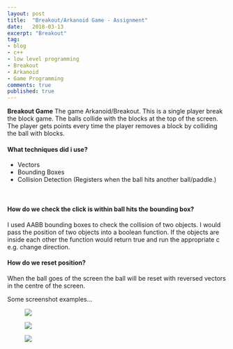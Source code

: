 ```yaml
---
layout: post
title:  "Breakout/Arkanoid Game - Assignment"
date:   2018-03-13
excerpt: "Breakout"
tag:
- blog
- c++
- low level programming
- Breakout
- Arkanoid
- Game Programming
comments: true
published: true
---
```

**Breakout Game** The game Arkanoid/Breakout. This is a single player break the block game. The balls collide with the blocks at the top of the screen. The player gets points every time the player removes a block by colliding the ball with blocks.<br/>


#### What techniques did i use?
- Vectors
- Bounding Boxes
- Collision Detection (Registers when the ball hits another ball/paddle.)
<br/>


#### How do we check the click is within ball hits the bounding box?
I used AABB bounding boxes to check the collision of two objects. I would pass the position of two objects into a boolean function. If the objects are inside each other the function would return true and run the appropriate c e.g. change direction.


#### How do we reset position?
When the ball goes of the screen the ball will be reset with reversed vectors in the centre of the screen.

Some screenshot examples...
<figure>
<a><img src="https://raw.githubusercontent.com/jack-king1/jack-king1.github.io/master/assets/img/Breakout_Mainmenu.PNG?token=AexHWypdD7b3SGvejYnzZ_SXzH6CkNNlks5asUqVwA%3D%3D"></a>
</figure>

<figure>
<a><img src="https://raw.githubusercontent.com/jack-king1/jack-king1.github.io/master/assets/img/Breakout_Gameplay.PNG?token=AexHWzi557-AipORMxx3NsV7BFpWyur-ks5asVTVwA%3D%3D"></a>
</figure>

<figure>
<a><img src="https://raw.githubusercontent.com/jack-king1/jack-king1.github.io/master/assets/img/Breakout_LoseState.PNG?token=AexHW2oEC1yxDPJ-lkfKzOjN1n6pLbcSks5asUvHwA%3D%3D"></a>
</figure>

